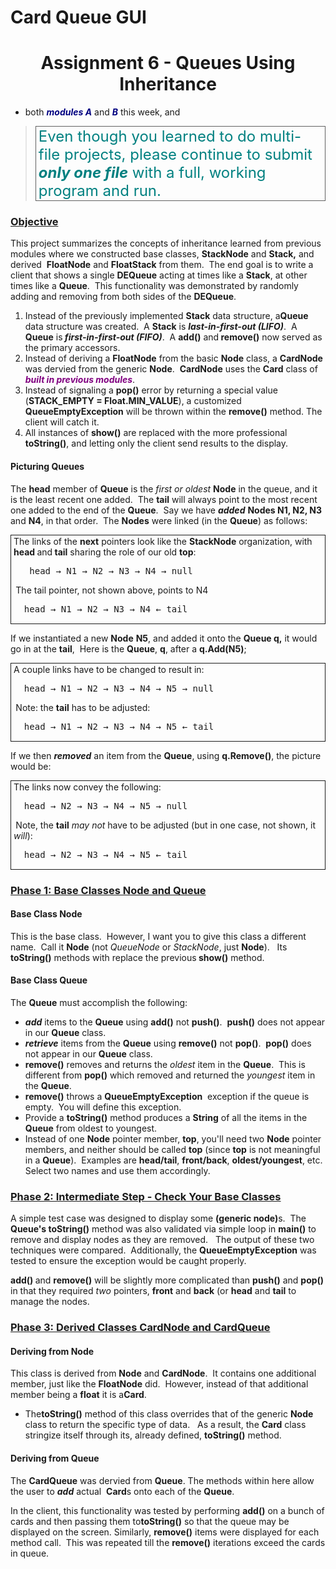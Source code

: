 # Card Queue GUI 
<div class="description user_content student-version jqueryUIWidgetized enhanced"><h1 style="text-align: center;">Assignment 6 - Queues Using Inheritance</h1>

<ul>
<li>both <span style="color: #000080;"><strong><i>m</i></strong></span><i><strong><span style="color: #000080;">odules A</span></strong></i> and <i><strong> <span style="color: #000080;">B</span></strong></i> this week, and</li>
</ul>
<blockquote>
<div style="border-style: solid; border-width: 1px; padding: 1px 4px 1px 4px;"><span style="color: #008080; font-size: x-large;">Even though you learned to do multi-file projects, please continue to submit <i><strong>only one file</strong></i> with a full, working program and run.&nbsp;</span></div>
</blockquote>
<h3><u>Objective</u></h3>
<p>This project summarizes the concepts of inheritance  learned from previous modules where we constructed base classes, <strong>StackNode</strong> and <strong>Stack,</strong> and derived&nbsp; <strong>FloatNode</strong> and <strong>FloatStack</strong> from them.&nbsp; The end goal is to write a client that shows a single <strong>DEQueue</strong> acting at times like a <strong>Stack</strong>, at other times like a <strong>Queue</strong>.&nbsp; This functionality was demonstrated by randomly adding and removing from both sides of the <strong>DEQueue</strong>.</p>
<ol>
<li>Instead of the previously implemented <strong>Stack</strong> data structure, a<strong>Queue</strong> data structure was created.&nbsp; A <strong>Stack</strong> is <i><strong>last-in-first-out (LIFO)</strong></i>.&nbsp; A <strong>Queue</strong> is<i><strong> first-in-first-out (FIFO)</strong></i>.&nbsp; A <strong>add()</strong> and<strong> remove()</strong> now served as the primary accessors.</li>
<li>Instead of deriving a <strong>FloatNode</strong> from the basic <strong>Node</strong> class, a <strong>CardNode</strong> was dervied from the generic <strong>Node</strong>.&nbsp; <strong>CardNode</strong> uses the <strong>Card</strong> class of <span style="color: #800080;"><strong><i>built in previous modules</i></strong></span>.</li>
<li>Instead of signaling a <strong>pop()</strong> error by returning a special value (<strong>STACK_EMPTY = Float.MIN_VALUE</strong>), a customized <strong>QueueEmptyException</strong> will be thrown within the <strong>remove()</strong> method. The client will catch it.</li>
<li>All instances of <strong>show()</strong> are replaced with the more professional <strong>toString()</strong>, and letting only the client send results to the display.</li>
</ol>
<h4>Picturing Queues</h4>
<p>The <strong>head</strong> member of <strong>Queue</strong> is the <i>first or oldest</i> <strong>Node</strong> in the queue, and it is the least recent one added.&nbsp; The <strong>tail</strong> will always point to the most recent one added to the end of the <strong>Queue</strong>.&nbsp; Say we have <i><strong>added</strong></i> <strong>Nodes N1, N2, N3</strong> and <strong>N4</strong>, in that order.&nbsp; The <strong>Nodes</strong> were linked (in the <strong>Queue</strong>) as follows:</p>
<div style="border: 1px solid; padding: 1px 4px 1px 4px;">The links of the <strong>next</strong> pointers look like the <strong>StackNode</strong> organization, with <strong>head </strong> and<strong> tail</strong> sharing the role of our old <strong>top</strong>:
<pre>   head → N1 → N2 → N3 → N4 → null
</pre>
<p><strong>&nbsp;</strong>The tail pointer, not shown above, points to N4</p>
<pre>  head → N1 → N2 → N3 → N4 ← tail
</pre>
</div>
<p>If we instantiated a new <strong>Node</strong> <strong>N5</strong>, and added it onto the <strong> Queue q,</strong> it would go in at the <strong>tail</strong>,&nbsp; Here is the <strong>Queue</strong>, <strong>q</strong>, after a <strong> q.Add(N5)</strong>;</p>
<div style="border: 1px solid; padding: 1px 4px 1px 4px;">A couple links have to be changed to result in:
<pre>  head → N1 → N2 → N3 → N4 → N5 → null
</pre>
<p><strong>&nbsp;</strong>Note: the <strong>tail</strong> has to be adjusted:</p>
<pre>  head → N1 → N2 → N3 → N4 → N5 ← tail
</pre>
</div>
<p>If we then <i><strong>removed</strong></i> an item from the <strong>Queue</strong>, using <strong> q.Remove()</strong>, the picture would be:</p>
<div style="border: 1px solid; padding: 1px 4px 1px 4px;">The links now convey the following:
<pre>  head → N2 → N3 → N4 → N5 → null</pre>
<p><strong>&nbsp;</strong>Note, the <strong>tail</strong> <i> may not </i>have to be adjusted (but in one case, not shown, it <i>will</i>):</p>
<pre>  head → N2 → N3 → N4 → N5 ← tail</pre>
</div>

<h3><u>Phase 1: Base Classes Node and Queue</u></h3>
<h4>Base Class Node</h4>
<p>This is the base class.&nbsp; However, I want you to give this class a different name.&nbsp; Call it <strong>Node</strong> (not <i>QueueNode</i> or <i>StackNode</i>, just <strong>Node</strong>).&nbsp;&nbsp; Its <strong>toString()</strong> methods with replace the previous<strong> show()</strong> method.</p>
<h4>Base Class Queue</h4>
<p>The <strong>Queue</strong> must accomplish the following: </p>
<ul>
<li><i><strong>add</strong></i> items to the <strong>Queue</strong> using <strong>add()</strong> not <strong> push()</strong>.&nbsp; <strong>push()</strong> does not appear in our <strong>Queue</strong> class.</li>
<li><i><strong>retrieve</strong></i> items from the <strong>Queue</strong> using <strong>remove()</strong> not <strong>pop()</strong>.&nbsp; <strong>pop()</strong> does not appear in our <strong>Queue</strong> class.</li>
<li>
<strong>remove()</strong> removes and returns the <i>oldest</i> item in the <strong>Queue</strong>.&nbsp; This is different from <strong>pop()</strong> which removed and returned the <i>youngest</i> item in the <strong>Queue</strong>.</li>
<li>
<strong>remove()</strong> throws a <strong>QueueEmptyException</strong>&nbsp; exception if the queue is empty.&nbsp; You will define this exception.</li>
<li>Provide a <strong>toString()</strong> method produces a <strong>String</strong> of all the items in the <strong>Queue</strong> from oldest to youngest.</li>
<li>Instead of one <strong>Node</strong> pointer member, <strong>top</strong>, you'll need two <strong>Node</strong> pointer members, and neither should be called <strong>top</strong> (since <strong>top</strong> is not meaningful in a <strong>Queue</strong>).&nbsp; Examples are <strong>head/tail</strong>, <strong>front/back</strong>, <strong>oldest/youngest</strong>, etc.&nbsp; Select two names and use them accordingly.</li>
</ul>
<h3><u>Phase 2: Intermediate Step - Check Your Base Classes</u></h3>
<p>A simple test case was designed to display some <strong>(generic node)</strong>s.&nbsp; The <strong>Queue's toString()</strong> method was also validated via simple loop in <strong>main()</strong> to remove and display nodes as they are removed.&nbsp;&nbsp; The output of these two techniques were compared.&nbsp; Additionally, the <strong>QueueEmptyException</strong> was tested to ensure the exception would be caught properly.</p>
<p><strong>add() </strong>and <strong>remove()</strong> will be slightly more complicated than <strong>push()</strong> and <strong>pop()</strong> in that they required <i>two</i> pointers, <strong>front</strong> and <strong>back</strong> (or <strong>head</strong> and <strong>tail</strong> to manage the nodes.&nbsp; </p>
<h3><u>Phase 3: Derived Classes CardNode and CardQueue</u></h3>
<h4>Deriving from Node</h4>
<p>This class is derived from <strong>Node</strong> and <strong>CardNode</strong>.&nbsp; It contains one additional member, just like the <strong>FloatNode</strong> did.&nbsp; However, instead of that additional member being a <strong>float</strong> it is a<strong>Card</strong>.&nbsp;</p>
<ul>
<li>The<strong>toString()</strong> method of this class overrides that of the generic <strong>Node</strong> class to return the specific type of data. &nbsp; As a result, the <strong>Card</strong> class stringize itself through its, already defined, <strong>toString()</strong> method.</li>
</ul>
<h4>Deriving from Queue</h4>
<p>The <strong>CardQueue</strong> was dervied from <strong>Queue</strong>. The methods within here allow the user to <i><strong>add</strong></i> actual&nbsp; <strong>Card</strong>s onto each of the <strong>Queue</strong>.&nbsp;</p>
<p>In the client, this functionality was tested by performing <strong>add()</strong> on a bunch of cards and then passing them to<strong>toString()</strong> so that the queue may be displayed on the screen. Similarly, <strong>remove()</strong> items were displayed for each method call.&nbsp; This was repeated till the <strong>remove()</strong> iterations exceed the cards in queue.</p>




